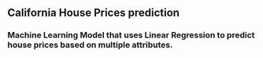 ## California House Prices prediction
### Machine Learning Model that uses Linear Regression to predict house prices based on multiple attributes.